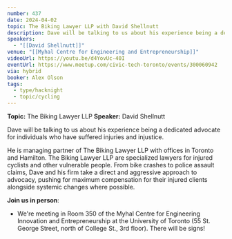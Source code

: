 ```yaml
---
number: 437
date: 2024-04-02
topic: The Biking Lawyer LLP with David Shellnutt
description: Dave will be talking to us about his experience being a dedicated advocate for individuals who have suffered injuries and injustice.
speakers:
  - "[[David Shellnutt]]"
venue: "[[Myhal Centre for Engineering and Entrepreneurship]]"
videoUrl: https://youtu.be/d4YovUc-40I
eventUrl: https://www.meetup.com/civic-tech-toronto/events/300060942
via: hybrid
booker: Alex Olson
tags:
  - type/hacknight
  - topic/cycling
---
```


**Topic:** The Biking Lawyer LLP
**Speaker:** David Shellnutt

Dave will be talking to us about his experience being a dedicated advocate for individuals who have suffered injuries and injustice. 

He is managing partner of The Biking Lawyer LLP with offices in Toronto and Hamilton. The Biking Lawyer LLP are specialized lawyers for injured cyclists and other vulnerable people. From bike crashes to police assault claims, Dave and his firm take a direct and aggressive approach to advocacy, pushing for maximum compensation for their injured clients alongside systemic changes where possible.

**Join us in person**:

* We're meeting in Room 350 of the Myhal Centre for Engineering Innovation and Entrepreneurship at the University of Toronto (55 St. George Street, north of College St., 3rd floor). There will be signs!
